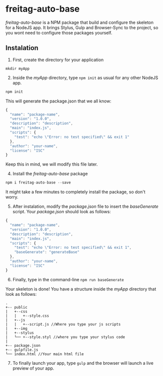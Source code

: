 # freitag-auto-base

_freitag-auto-base_ is a NPM package that build and configure the skeleton for a NodeJS app. It brings Stylus, Gulp and Browser-Sync to the project, so you wont need to configure those packages yourself.

## Instalation 

1. First, create the directory for your application
``` 
mkdir myApp 
```
2. Inside the _myApp_ directory, type ```npm init``` as usual for any other NodeJS app.
```javascript 
npm init
```
This will generate the package.json that we all know:
```javascript 
{
  "name": "package-name",
  "version": "1.0.0",
  "description": "description",
  "main": "index.js",
  "scripts": {
    "test": "echo \"Error: no test specified\" && exit 1"
  },
  "author": "your-name",
  "license": "ISC"
}
```
Keep this in mind, we will modify this file later.

4. Install the _freitag-auto-base_ package
```javascript
npm i freitag-auto-base --save
```
It might take a few minutes to completely install the package, so don't worry.

5. After instalation, modify the _package.json_ file to insert the _baseGenerate_ script. Your _package.json_ should look as follows:

```javascript 
{
  "name": "package-name",
  "version": "1.0.0",
  "description": "description",
  "main": "index.js",
  "scripts": {
    "test": "echo \"Error: no test specified\" && exit 1",
    "baseGenerate": "generateBase"
  },
  "author": "your-name",
  "license": "ISC"
}
```

6. Finally, type in the command-line ``` npm run baseGenerate ```

Your skeleton is done! You have a structure inside the _myApp_ directory that look as follows:
```
.
+-- public
|   +--css
|   |   +--style.css
|   +--js
|   |   +--script.js //Where you type your js scripts
|   +--img
|   +--stylus
|   └── +--style.styl //where you type your stylus code
|
+-- package.json
+-- gulpfile.js
└── index.html //Your main html file
```

7. To finally launch your app, type ```gulp``` and the browser will launch a live preview of your app.
